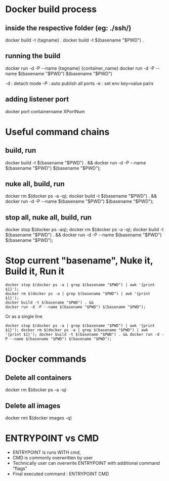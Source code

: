 # Docker build process

## inside the respective folder (eg: ./ssh/)
docker build -t {tagname} .
docker build -t $(basename "$PWD") .

## running the build
docker run -d -P --name {tagname} {container_name}
docker run -d -P --name $(basename "$PWD") $(basename "$PWD")

-d : detach mode
-P : auto publish all ports
-e : set env key=value pairs

## adding listener port
docker port containername XPortNum

# Useful command chains

## build, run
docker build -t $(basename "$PWD") . && docker run -d -P --name $(basename "$PWD") $(basename "$PWD");

## nuke all, build, run
docker rm $(docker ps -a -q); docker build -t $(basename "$PWD") . && docker run -d -P --name $(basename "$PWD") $(basename "$PWD");

## stop all, nuke all, build, run
docker stop $(docker ps -aq); docker rm $(docker ps -a -q); docker build -t $(basename "$PWD") . && docker run -d -P --name $(basename "$PWD") $(basename "$PWD");

# Stop current "basename", Nuke it, Build it, Run it
```
docker stop $(docker ps -a | grep $(basename "$PWD") | awk '{print $1}'); 
docker rm $(docker ps -a | grep $(basename "$PWD") | awk '{print $1}');
docker build -t $(basename "$PWD") . && 
docker run -d -P --name $(basename "$PWD") $(basename "$PWD");
```

Or as a single line

`docker stop $(docker ps -a | grep $(basename "$PWD") | awk '{print $1}'); docker rm $(docker ps -a | grep $(basename "$PWD") | awk '{print $1}'); docker build -t $(basename "$PWD") . && docker run -d -P --name $(basename "$PWD") $(basename "$PWD");`

# Docker commands

## Delete all containers
docker rm $(docker ps -a -q)
## Delete all images
docker rmi $(docker images -q)


# ENTRYPOINT vs CMD

- ENTRYPOINT is runs WITH cmd,
- CMD is commonly overwritten by user
- Technically user can overwrite ENTRYPOINT with additional command "flags"
- Final executed command : ENTRYPOINT CMD
